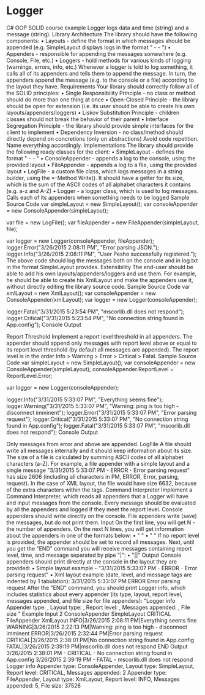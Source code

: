 # Logger
C# OOP SOLID course example
Logger logs data and time (string) and a message (string).
Library Architecture
The library should have the following components:
•	Layouts - define the format in which messages should be appended (e.g. SimpleLayout displays logs in the format "<date-time> - <report level> - <message>")
•	Appenders - responsible for appending the messages somewhere (e.g. Console, File, etc.)
•	Loggers - hold methods for various kinds of logging (warnings, errors, info, etc.)
Whenever a logger is told to log something, it calls all of its appenders and tells them to append the message. In turn, the appenders append the message (e.g. to the console or a file) according to the layout they have.
Requirements
Your library should correctly follow all of the SOLID principles:
•	Single Responsibility Principle - no class or method should do more than one thing at once
•	Open-Closed Principle - the library should be open for extension (i.e. its user should be able to create his own layouts/appenders/loggers)
•	Liskov Substitution Principle - children classes should not break the behavior of their parent
•	Interface Segregation Principle - the library should provide simple interfaces for the client to implement
•	Dependency Inversion - no class/method should directly depend on concretions (only on abstractions)
Avoid code repetition. Name everything accordingly.
Implementations
The library should provide the following ready classes for the client:
•	SimpleLayout - defines the format "<date-time> - <report level> - <message>"
•	ConsoleAppender - appends a log to the console, using the provided layout
•	FileAppender - appends a log to a file, using the provided layout
•	LogFile - a custom file class, which logs messages in a string builder, using the =-Method Write(). It should have a getter for its size, which is the sum of the ASCII codes of all alphabet characters it contains (e.g. a-z and A-Z)
•	Logger - a logger class, which is used to log messages. Calls each of its appenders when something needs to be logged
Sample Source Code
var simpleLayout = new SimpleLayout();
var consoleAppender = new ConsoleAppender(simpleLayout);

var file = new LogFile();
var fileAppender = new FileAppender(simpleLayout, file);

var logger = new Logger(consoleAppender, fileAppender);
logger.Error("3/26/2015 2:08:11 PM", "Error parsing JSON.");
logger.Info("3/26/2015 2:08:11 PM", "User Pesho successfully registered.");
The above code should log the messages both on the console and in log.txt in the format SimpleLayout provides.
Extensibility
The end-user should be able to add his own layouts/appenders/loggers and use them. For example, he should be able to create his XmlLayout and make the appenders use it, without directly editing the library source code.
Sample Source Code
var xmlLayout = new XmlLayout();
var consoleAppender = new ConsoleAppender(xmlLayout);
var logger = new Logger(consoleAppender);

logger.Fatal("3/31/2015 5:23:54 PM", "mscorlib.dll does not respond");
logger.Critical("3/31/2015 5:23:54 PM", "No connection string found in App.config");
Console Output
 
Report Threshold
Implement a report level threshold in all appenders. The appender should append only messages with report level above or equal to its report level threshold (by default all messages are appended). The report level is in the order Info > Warning > Error > Critical > Fatal.
Sample Source Code
var simpleLayout = new SimpleLayout();
var consoleAppender = new ConsoleAppender(simpleLayout);
consoleAppender.ReportLevel = ReportLevel.Error;

var logger = new Logger(consoleAppender);

logger.Info("3/31/2015 5:33:07 PM", "Everything seems fine");
logger.Warning("3/31/2015 5:33:07 PM", "Warning: ping is too high - disconnect imminent");
logger.Error("3/31/2015 5:33:07 PM", "Error parsing request");
logger.Critical("3/31/2015 5:33:07 PM", "No connection string found in App.config");
logger.Fatal("3/31/2015 5:33:07 PM", "mscorlib.dll does not respond");
Console Output
 
Only messages from error and above are appended.
LogFile
A file should write all messages internally and it should keep information about its size.
The size of a file is calculated by summing ASCII codes of all alphabet characters (a-Z). For example, a file appender with a simple layout and a single message "3/31/2015 5:33:07 PM - ERROR - Error parsing request" has size 2606 (including all characters in PM, ERROR, Error, parsing, request). In the case of XML layout, the file would have size 6632, because of the extra characters within the tags.
Command Interpreter
Implement a Command Interpreter, which reads all appenders that a Logger will have and input messages from the console. Every message should be evaluated by all the appenders and logged if they meet the report level. Console appenders should write directly on the console. File appenders write (save) the messages, but do not print them.
Input
On the first line, you will get N - the number of appenders. On the next N lines, you will get information about the appenders in one of the formats below: 
•	"<appender type> <layout type> <REPORT LEVEL>"
•	"<appender type> <layout type>"
If no report level is provided, the appender should be set to record all messages.
Next, until you get the "END" command you will receive messages containing report level, time, and message separated by pipe "|":
•	"<REPORT LEVEL>|<time>|<message>"
Output
Console appenders should print directly at the console in the layout they are provided:
•	Simple layout example - "3/31/2015 5:33:07 PM - ERROR - Error parsing request"
•	Xml layout example (date, level, and message tags are indented by 1 tabulation):
<log>
<date>3/31/2015 5:33:07 PM</date>
<level>ERROR</level>
<message>Error parsing request</message>
</log>
After the "END" command, you should print Logger info, which includes statistics about every appender (its type, layout, report level, messages appended, and file size for file appenders):
"Logger info
Appender type: <appender type>, Layout type: <layout type>, Report level: <REPORT LEVEL>, Messages appended: <count>, File size <size>"
Example
Input
2
ConsoleAppender SimpleLayout CRITICAL
FileAppender XmlLayout
INFO|3/26/2015 2:08:11 PM|Everything seems fine
WARNING|3/26/2015 2:22:13 PM|Warning: ping is too high - disconnect imminent
ERROR|3/26/2015 2:32:44 PM|Error parsing request
CRITICAL|3/26/2015 2:38:01 PM|No connection string found in App.config
FATAL|3/26/2015 2:39:19 PM|mscorlib.dll does not respond
END
Output
3/26/2015 2:38:01 PM - CRITICAL - No connection string found in App.config
3/26/2015 2:39:19 PM - FATAL - mscorlib.dll does not respond
Logger info
Appender type: ConsoleAppender, Layout type: SimpleLayout, Report level: CRITICAL, Messages appended: 2
Appender type: FileAppender, Layout type: XmlLayout, Report level: INFO, Messages appended: 5, File size: 37526
